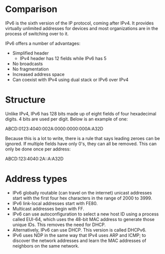 # Comparison
IPv6 is the sixth version of the IP protocol, coming after IPv4. It provides virtually unlimited addresses for devices and most organizations are in the process of switching over to it.

IPv6 offers a number of advantages:
- Simplified header
	- IPv4 header has 12 fields while IPv6 has 5
- No broadcasts
- No fragmentation
- Increased address space
- Can coexist with IPv4 using dual stack or IPv6 over IPv4

# Structure
Unlike IPv4, IPv6 has 128 bits made up of eight fields of four hexadecimal digits. 4 bits are used per digit. Below is an example of one:

ABCD:0123:4040:002A:0000:0000:000A:A32D

Because this is a lot to write, there is a rule that says leading zeroes can be ignored. If multiple fields have only 0's, they can all be removed. This can only be done once per address:

ABCD:123:4040:2A::A:A32D

# Address types
- IPv6 globally routable (can travel on the internet) unicast addresses start with the first four hex characters in the range of 2000 to 3999.
- IPv6 link-local addresses start with FE80.
- Multicast addresses begin with FF.
- IPv6 can use autoconfiguration to select a new host ID using a process called EUI-64, which uses the 48-bit MAC address to generate those unique IDs. This removes the need for DHCP.
- Alternatively, IPv6 can use DHCP. This version is called DHCPv6.
- IPv6 uses NDP in the same way that IPv4 uses ARP and ICMP; to discover the network addresses and learn the MAC addresses of neighbors on the same network.

